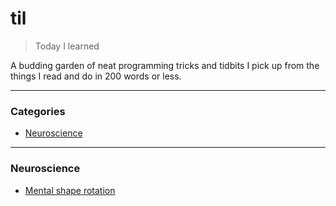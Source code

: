 # til

> Today I learned

A budding garden of neat programming tricks and tidbits I pick up from the things I read and do in 200 words or less.

---

### Categories

* [Neuroscience](#neuroscience)

---

### Neuroscience

* [Mental shape rotation](mental-shape-rotation.md)
